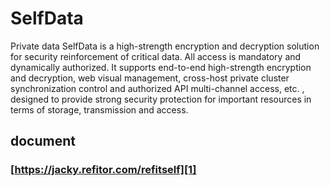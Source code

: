 # SelfData

Private data SelfData is a high-strength encryption and decryption solution for security reinforcement of critical data. All access is mandatory and dynamically authorized. It supports end-to-end high-strength encryption and decryption, web visual management, cross-host private cluster synchronization control and authorized API multi-channel access, etc. , designed to provide strong security protection for important resources in terms of storage, transmission and access.

## document

### [https://jacky.refitor.com/refitself][1]

[1]: https://jacky.refitor.com/refitself
